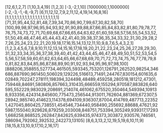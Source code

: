 [12,6,1,2,7]
[1,10,3,4,19]
[1,2,3]
[-3,-2,1,10]
[1000000,1,1000000]
[-2,-3,-1,-8,-9,7]
[6,11,12,12,7,9,2,11,12,4,19,14,16,8,16]
[1,1,1,1,1,1,1,1,1,1,1,1,1,1,1,1,1,1,1,1]
[71,31,95,44,52,81,48,7,39,34,70,86,90,7,99,67,30,82,58,70]
[100,99,98,97,96,95,94,93,92,91,90,89,88,87,86,85,84,83,82,81,80,79,78,77,76,75,74,73,72,71,70,69,68,67,66,65,64,63,62,61,60,59,58,57,56,55,54,53,52,51,50,49,48,47,46,45,44,43,42,41,40,39,38,37,36,35,34,33,32,31,30,29,28,27,26,25,24,23,22,21,20,19,18,17,16,15,14,13,12,11,10,9,8,7,6,5,4,3,2,1]
[1,2,3,4,5,6,7,8,9,10,11,12,13,14,15,16,17,18,19,20,21,22,23,24,25,26,27,28,29,30,31,32,33,34,35,36,37,38,39,40,41,42,43,44,45,46,47,48,49,50,51,52,53,54,55,56,57,58,59,60,61,62,63,64,65,66,67,68,69,70,71,72,73,74,75,76,77,78,79,80,81,82,83,84,85,86,87,88,89,90,91,92,93,94,95,96,97,98,100]
[888206,358855,527734,461505,593345,753201,126791,262520,98254,346686,887690,961450,506029,129226,516613,71491,244767,830154,601635,602849,702247,278111,198394,324498,48489,459258,280518,181212,47301,759448,84691,580806,857663,310435,666559,155294,970587,883826,640595,552229,983029,208691,214074,461062,675520,350464,549394,109138,933356,424314,845600,775473,256544,913011,762604,881369,672307,528942,985740,414623,114378,694109,936307,87004,414769,487713,223521,427045,860425,738551,454546,734440,958490,255692,88688,47621,925987,155040,929626,879259,203008,848751,753394,305249,939317,172931,668258,868525,262847,842625,639435,974373,303872,930576,746561,386094,792062,392532,242273,13105]
[8,6,3,13,2,12,19,5,19,6,10,11,9]
[18,15,8,13,10,9,17,10,2,16,17]
